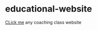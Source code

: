 # educational-website
<a href="https://a4aashu.github.io/educational-website/">CLick me</a>
any coaching class website 
